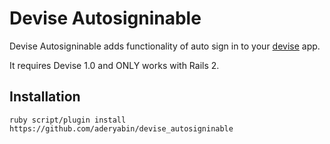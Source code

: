 Devise Autosigninable
=============
Devise Autosigninable adds functionality of auto sign in to your [devise][1] app.

It requires  Devise 1.0 and ONLY works with Rails 2.



Installation
-----------

    ruby script/plugin install https://github.com/aderyabin/devise_autosigninable





[1]:http://github.com/plataformatec/devise
